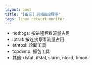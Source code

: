 ```yaml
---
layout: post
title: "[备忘] 网络监控程序"
tags: linux network monitor
---
```


* nethogs: 按进程察看流量占用
* iptraf: 按连接察看流量占用
* ethtool: 诊断工具
* tcpdump: 抓包工具
* 其他: dstat, ifstat, slurm, nload, bmon
